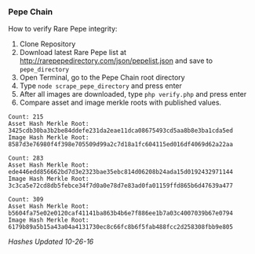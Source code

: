 ### Pepe Chain

How to verify Rare Pepe integrity:

1. Clone Repository
2. Download latest Rare Pepe list at http://rarepepedirectory.com/json/pepelist.json and save to ```pepe_directory```
3. Open Terminal, go to the Pepe Chain root directory
4. Type ```node scrape_pepe_directory``` and press enter
5. After all images are downloaded, type ```php verify.php``` and press enter
6. Compare asset and image merkle roots with published values.



````
Count: 215
Asset Hash Merkle Root: 3425cdb30ba3b2be84ddefe231da2eae11dca08675493cd5aa8b8e3ba1cda5ed
Image Hash Merkle Root: 8587d3e76980f4f398e705509d99a2c7d18a1fc604115ed016df4069d62a22aa
````
````
Count: 283
Asset Hash Merkle Root: ede446edd856662bd7d3e2323bae35ebc814d06208b24ada15d0192432971144
Image Hash Merkle Root: 3c3ca5e72cd8db5febce34f7d0a0e78d7e83ad0fa01159ffd865b6d47639a477
````
````
Count: 309
Asset Hash Merkle Root: b5604fa75e02e0120caf41141ba863b4b6e7f886ee1b7a03c4007039b67e0794
Image Hash Merkle Root: 6179b89a5b15a43a04a4131730ec8c66fc8b6f5fab488fcc2d258308fbb9e805
````

*Hashes Updated 10-26-16*
